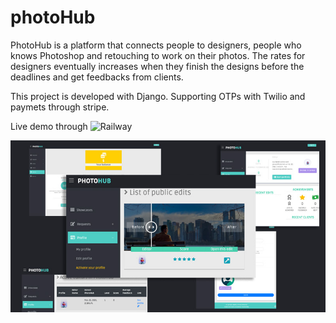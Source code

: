 # photoHub
PhotoHub is a platform that connects people to designers, people who knows Photoshop and retouching to work on their photos. The rates for designers eventually increases when they finish the designs before the deadlines and get feedbacks from clients. 

This project is developed with Django. Supporting OTPs with Twilio and paymets through stripe. 

Live demo through ![Railway](https://aminrd-photohub.up.railway.app/)


![PhotoHub Demo](demo.jpg)
